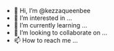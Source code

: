 - 👋 Hi, I’m @kezzaqueenbee
- 👀 I’m interested in ...
- 🌱 I’m currently learning ...
- 💞️ I’m looking to collaborate on ...
- 📫 How to reach me ...

<!---
kezzaqueenbee/kezzaqueenbee is a ✨ special ✨ repository because its `README.md` (this file) appears on your GitHub profile.
You can click the Preview link to take a look at your changes.
--->
